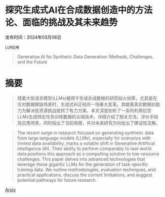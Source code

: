# 探究生成式AI在合成数据创造中的方法论、面临的挑战及其未来趋势

发布时间：2024年03月06日

`LLM应用`

> Generative AI for Synthetic Data Generation: Methods, Challenges and the Future

# 摘要

> 随着大型语言模型(LLMs)被用于生成合成数据的研究如火如荼，尤其是在应对数据稀缺场景时，生成式AI正经历一场重大变革。其媲美真实数据的能力为解决低资源挑战提供了有力方案。本文深度剖析了一系列利用巨型LLMs生成特定任务训练数据的尖端技术，详细介绍了相关方法、评价手段及应用场景，同时指出了当前局限，并对未来研究方向给出了建设性见解。

> The recent surge in research focused on generating synthetic data from large language models (LLMs), especially for scenarios with limited data availability, marks a notable shift in Generative Artificial Intelligence (AI). Their ability to perform comparably to real-world data positions this approach as a compelling solution to low-resource challenges. This paper delves into advanced technologies that leverage these gigantic LLMs for the generation of task-specific training data. We outline methodologies, evaluation techniques, and practical applications, discuss the current limitations, and suggest potential pathways for future research.

[Arxiv](https://arxiv.org/abs/2403.04190)